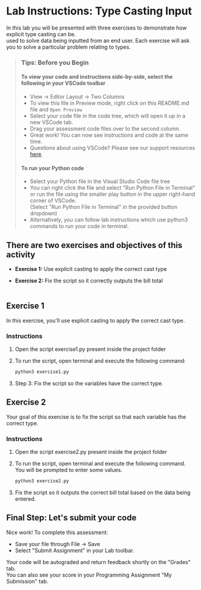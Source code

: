 # Lab Instructions: Type Casting Input

In this lab you will be presented with three exercises to demonstrate how explicit type casting can be.  
used to solve data being inputted from an end user. Each exercise will ask you to solve a particular problem relating to types.

> ### Tips: Before you Begin
>
> #### To view your code and instructions side-by-side, select the following in your VSCode toolbar
>
> - View -> Editor Layout -> Two Columns
> - To view this file in Preview mode, right click on this README.md file and `Open Preview`
> - Select your code file in the code tree, which will open it up in a new VSCode tab.
> - Drag your assessment code files over to the second column.
> - Great work! You can now see instructions and code at the same time.
> - Questions about using VSCode? Please see our support resources [here](https://www.coursera.org/learn/programming-in-python/supplement/2IEyt/visual-studio-code-on-coursera).
>
> #### To run your Python code
>
> - Select your Python file in the Visual Studio Code file tree
> - You can right click the file and select "Run Python File in Terminal"
>   or run the file using the smaller
    play button in the upper right-hand corner
>   of VSCode.  
    (Select "Run Python File in Terminal" in the provided button dropdown)
> - Alternatively, you can follow lab instructions which use python3 commands to run your code in terminal.

## There are two exercises and objectives of this activity

- **Exercise 1:** Use explicit casting to apply the correct cast type

- **Exercise 2:** Fix the script so it correctly outputs the bill total <br><br>

## Exercise 1

In this exercise, you'll use explicit casting to apply the correct cast type.

### Instructions

1. Open the script exercise1.py present inside the project folder

2. To run the script, open terminal and execute the following command:

    ```bash
    python3 exercise1.py
    ```

3. Step 3: Fix the script so the variables have the correct type.

## Exercise 2

Your goal of this exercise is to fix the script so that each variable has the correct type.

### Instructions

1. Open the script exercise2.py present inside the project folder

2. To run the script, open terminal and execute the following command.  You will be prompted to enter some values.

    ```bash
    python3 exercise2.py 
    ```

3. Fix the script so it outputs the correct bill total based on the data being entered.

## Final Step: Let's submit your code

Nice work! To complete this assessment:

- Save your file through File -> Save
- Select "Submit Assignment" in your Lab toolbar.

Your code will be autograded and return feedback shortly on the "Grades" tab.  
You can also see your score in your Programming Assignment "My Submission" tab.
